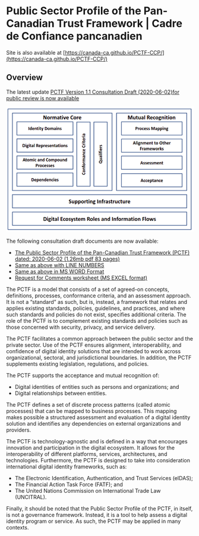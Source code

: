 # Public Sector Profile of the Pan-Canadian Trust Framework | Cadre de Confiance pancanadien

Site is also available at [https://canada-ca.github.io/PCTF-CCP/](https://canada-ca.github.io/PCTF-CCP/)
## Overview


The latest update [PCTF Version 1.1 Consultation Draft (2020-06-02)for public review is now available](Version1_1/README.md)


![Pan-Canadian Trust Framework](./images/PCTF-V1_1_FINAL.png)

The following consultation draft documents are now available:

* [The Public Sector Profile of the Pan-Canadian Trust Framework (PCTF) dated: 2020-06-02 (1.26mb pdf 83 pages)](Version1_1/PSP-PCTF-V1.1-Consultation-Draft.pdf)
* [Same as above with LINE NUMBERS](Version1_1/PSP-PCTF-V1.1-Consultation-Draft-LINE-NUMBERS.pdf)
* [Same as above in MS WORD Format](Version1_1/PSP-PCTF-V1.1-Consultation-Draft-MS-WORD.docx)
* [Request for Comments worksheet (MS EXCEL format)](Version1_1/REQUEST-FOR-COMMENTS-ON-PSP-PCTF-V1.1.xlsx)


The PCTF is a model that consists of a set of agreed-on concepts, definitions, processes, conformance criteria, and an assessment approach. It is not a “standard” as such, but is, instead, a framework that relates and applies existing standards, policies, guidelines, and practices, and where such standards and policies do not exist, specifies additional criteria. The role of the PCTF is to complement existing standards and policies such as those concerned with security, privacy, and service delivery.

The PCTF facilitates a common approach between the public sector and the private sector. Use of the PCTF ensures alignment, interoperability, and confidence of digital identity solutions that are intended to work across organizational, sectoral, and jurisdictional boundaries. In addition, the PCTF supplements existing legislation, regulations, and policies. 

The PCTF supports the acceptance and mutual recognition of:
* Digital identities of entities such as persons and organizations; and
* Digital relationships between entities.

The PCTF defines a set of discrete process patterns (called atomic processes) that can be mapped to business processes. This mapping makes possible a structured assessment and evaluation of a digital identity solution and identifies any dependencies on external organizations and providers.

The PCTF is technology-agnostic and is defined in a way that encourages innovation and participation in the digital ecosystem. It allows for the interoperability of different platforms, services, architectures, and technologies. Furthermore, the PCTF is designed to take into consideration international digital identity frameworks, such as: 
* The Electronic Identification, Authentication, and Trust Services (eIDAS); 
* The Financial Action Task Force (FATF); and 
* The United Nations Commission on International Trade Law (UNCITRAL).

Finally, it should be noted that the Public Sector Profile of the PCTF, in itself, is not a governance framework. Instead, it is a tool to help assess a digital identity program or service. As such, the PCTF may be applied in many contexts.

